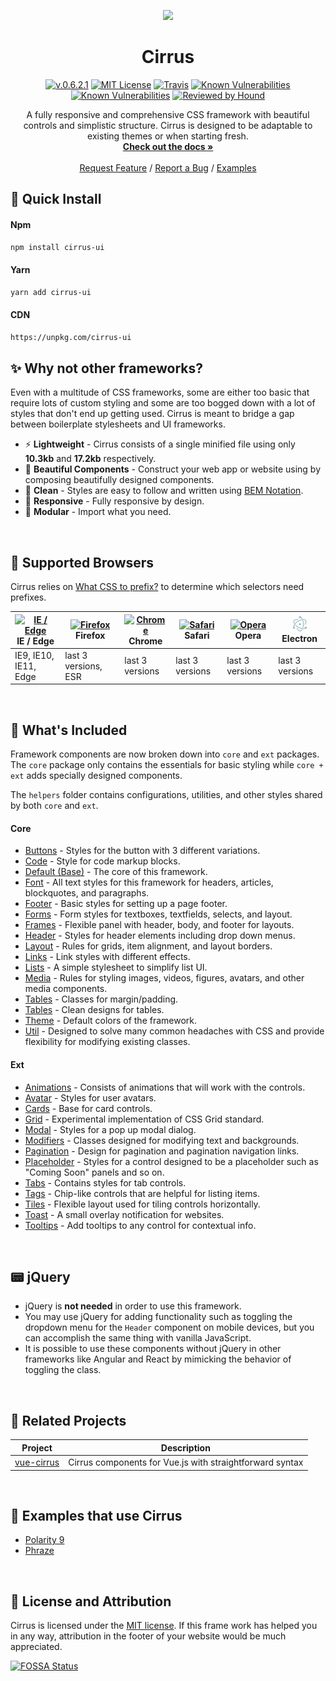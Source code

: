 <p align="center"><img src="https://github.com/Spiderpig86/Cirrus/blob/master/img/CirrusLogo.png" width="200"></p>
<h1 align="center">Cirrus</h1>

<div align="center">

  [![v.0.6.2.1](https://img.shields.io/badge/cirrus-0.6.2.1-blue.svg?style=flat-square)](https://github.com/Spiderpig86/Cirrus)
  [![MIT License](https://img.shields.io/github/license/Spiderpig86/Cirrus.svg?style=flat-square)](https://opensource.org/licenses/MIT)
  [![Travis](https://img.shields.io/travis/Spiderpig86/Cirrus.svg?style=flat-square)](https://travis-ci.org/Spiderpig86/Cirrus)
  [![Known Vulnerabilities](https://snyk.io/test/github/Spiderpig86/Cirrus/badge.svg?targetFile=package.json&style=flat-square)](https://snyk.io/test/github/Spiderpig86/Cirrus?targetFile=package.json)
  [![Known Vulnerabilities](https://img.shields.io/npm/dm/cirrus-ui.svg?style=flat-square)](https://www.npmjs.com/package/cirrus-ui)
  [![Reviewed by Hound](https://img.shields.io/badge/Reviewed_by-Hound-8E64B0.svg)](https://houndci.com)

</div>

<p align="center">
A fully responsive and comprehensive CSS framework with beautiful controls and simplistic structure. Cirrus is designed to be adaptable to existing themes or when starting fresh.
<br />
<a href="https://cirrus-ui.netlify.app/"><strong>Check out the docs »</strong></a>
<br />
<br />
<a href="https://github.com/Spiderpig86/Cirrus/issues/new?assignees=&labels=&template=bug-report.md&title=" target="_blank">Request Feature</a>
/
<a href="https://github.com/Spiderpig86/Cirrus/issues/new?assignees=&labels=&template=bug-report.md&title=" target="_blank">Report a Bug</a>
/
<a href="https://cirrus-ui.netlify.app/getting-started/examples" target="_blank">Examples</a>
</p>

## :hammer: Quick Install

#### Npm
```sh
npm install cirrus-ui
```

#### Yarn

```sh
yarn add cirrus-ui
```

#### CDN

```html
https://unpkg.com/cirrus-ui
```

## :sparkles: Why not other frameworks?
Even with a multitude of CSS frameworks, some are either too basic that require lots of custom styling and some are too bogged down with a lot of styles that don't end up getting used. Cirrus is meant to bridge a gap between boilerplate stylesheets and UI frameworks.

* :zap: **Lightweight** - Cirrus consists of a single minified file using only **10.3kb** and **17.2kb** respectively.
* :gift: **Beautiful Components** - Construct your web app or website using by composing beautifully designed components.
* :gem: **Clean** - Styles are easy to follow and written using [BEM Notation](http://getbem.com/introduction/).
* :iphone: **Responsive** - Fully responsive by design.
* :ship: **Modular** - Import what you need.
<br />

## :dart: Supported Browsers
Cirrus relies on [What CSS to prefix?](http://shouldiprefix.com/) to determine which selectors need prefixes.

| [<img src="https://raw.githubusercontent.com/alrra/browser-logos/master/src/edge/edge_48x48.png" alt="IE / Edge" width="24px" height="24px" />](http://godban.github.io/browsers-support-badges/)</br>IE / Edge | [<img src="https://raw.githubusercontent.com/alrra/browser-logos/master/src/firefox/firefox_48x48.png" alt="Firefox" width="24px" height="24px" />](http://godban.github.io/browsers-support-badges/)</br>Firefox | [<img src="https://raw.githubusercontent.com/alrra/browser-logos/master/src/chrome/chrome_48x48.png" alt="Chrome" width="24px" height="24px" />](http://godban.github.io/browsers-support-badges/)</br>Chrome | [<img src="https://raw.githubusercontent.com/alrra/browser-logos/master/src/safari/safari_48x48.png" alt="Safari" width="24px" height="24px" />](http://godban.github.io/browsers-support-badges/)</br>Safari | [<img src="https://raw.githubusercontent.com/alrra/browser-logos/master/src/opera/opera_48x48.png" alt="Opera" width="24px" height="24px" />](http://godban.github.io/browsers-support-badges/)</br>Opera | [<img src="https://raw.githubusercontent.com/alrra/browser-logos/master/src/electron/electron_48x48.png" alt="Electron" width="24px" height="24px" />](http://godban.github.io/browsers-support-badges/)</br>Electron |
| --- | --- | --- | --- | --- | --- |
| IE9, IE10, IE11, Edge | last 3 versions, ESR | last 3 versions | last 3 versions | last 3 versions | last 3 versions |
<br />

## :crystal_ball: What's Included
Framework components are now broken down into `core` and `ext` packages. The `core` package only contains the essentials for basic styling while `core + ext` adds specially designed components.

The `helpers` folder contains configurations, utilities, and other styles shared by both `core` and `ext`.

#### Core
* [Buttons](https://github.com/Spiderpig86/Cirrus/blob/master/src/core/button.scss "Buttons") - Styles for the button with 3 different variations.
* [Code](https://github.com/Spiderpig86/Cirrus/blob/master/src/core/code.scss "Code") - Style for code markup blocks.
* [Default (Base)](https://github.com/Spiderpig86/Cirrus/blob/master/src/core/default.scss "Default") - The core of this framework.
* [Font](https://github.com/Spiderpig86/Cirrus/blob/master/src/core/font.scss "Font") - All text styles for this framework for headers, articles, blockquotes, and paragraphs.
* [Footer](https://github.com/Spiderpig86/Cirrus/blob/master/src/core/footer.scss "Footer") - Basic styles for setting up a page footer.
* [Forms](https://github.com/Spiderpig86/Cirrus/blob/master/src/core/forms.scss "Forms") - Form styles for textboxes, textfields, selects, and layout.
* [Frames](https://github.com/Spiderpig86/Cirrus/blob/master/src/core/frames.scss "Frames") - Flexible panel with header, body, and footer for layouts.
* [Header](https://github.com/Spiderpig86/Cirrus/blob/master/src/core/header.scss "Header") - Styles for header elements including drop down menus.
* [Layout](https://github.com/Spiderpig86/Cirrus/blob/master/src/core/layout.scss "Layout") - Rules for grids, item alignment, and layout borders.
* [Links](https://github.com/Spiderpig86/Cirrus/blob/master/src/core/links.scss "Links") - Link styles with different effects.
* [Lists](https://github.com/Spiderpig86/Cirrus/blob/master/src/core/lists.scss "Lists") - A simple stylesheet to simplify list UI.
* [Media](https://github.com/Spiderpig86/Cirrus/blob/master/src/core/media.scss "Media") - Rules for styling images, videos, figures, avatars, and other media components.
* [Tables](https://github.com/Spiderpig86/Cirrus/blob/master/src/core/spacing.scss "Tables") - Classes for margin/padding.
* [Tables](https://github.com/Spiderpig86/Cirrus/blob/master/src/core/table.scss "Tables") - Clean designs for tables.
* [Theme](https://github.com/Spiderpig86/Cirrus/blob/master/src/core/theme.scss "Theme") - Default colors of the framework.
* [Util](https://github.com/Spiderpig86/Cirrus/blob/master/src/core/utils "Utils") - Designed to solve many common headaches with CSS and provide flexibility for modifying existing classes.

#### Ext
* [Animations](https://github.com/Spiderpig86/Cirrus/blob/master/src/ext/animations.scss "Animations") - Consists of animations that will work with the controls.
* [Avatar](https://github.com/Spiderpig86/Cirrus/blob/master/src/ext/avatar.scss "Avatar") - Styles for user avatars.
* [Cards](https://github.com/Spiderpig86/Cirrus/blob/master/src/ext/card.scss "Cards") - Base for card controls.
* [Grid](https://github.com/Spiderpig86/Cirrus/blob/master/src/ext/card.scss "Grid") - Experimental implementation of CSS Grid standard.
* [Modal](https://github.com/Spiderpig86/Cirrus/blob/master/src/core/modal.scss "Modal") - Styles for a pop up modal dialog.
* [Modifiers](https://github.com/Spiderpig86/Cirrus/blob/master/src/ext/modifiers.scss "Modifiers") - Classes designed for modifying text and backgrounds.
* [Pagination](https://github.com/Spiderpig86/Cirrus/blob/master/src/ext/pagination.scss "Pagination") - Design for pagination and pagination navigation links.
* [Placeholder](https://github.com/Spiderpig86/Cirrus/blob/master/src/ext/placeholder.scss "Placeholder") - Styles for a control designed to be a placeholder such as "Coming Soon" panels and so on.
* [Tabs](https://github.com/Spiderpig86/Cirrus/blob/master/src/ext/tabs.scss "Tabs") - Contains styles for tab controls.
* [Tags](https://github.com/Spiderpig86/Cirrus/blob/master/src/ext/tags.scss "Tags") - Chip-like controls that are helpful for listing items.
* [Tiles](https://github.com/Spiderpig86/Cirrus/blob/master/src/ext/tiles.scss "Tiles") - Flexible layout used for tiling controls horizontally.
* [Toast](https://github.com/Spiderpig86/Cirrus/blob/master/src/ext/toast.scss "Toast") - A small overlay notification for websites.
* [Tooltips](https://github.com/Spiderpig86/Cirrus/blob/master/src/ext/tooltips.scss "Tooltips") - Add tooltips to any control for contextual info.
<br />

## :pager: jQuery
* jQuery is **not needed** in order to use this framework.
* You may use jQuery for adding functionality such as toggling the dropdown menu for the `Header` component on mobile devices, but you can accomplish the same thing with vanilla JavaScript.
* It is possible to use these components without jQuery in other frameworks like Angular and React by mimicking the behavior of toggling the class.
<br />

## :clap: Related Projects
| Project                                                                              | Description                                                                            |
|--------------------------------------------------------------------------------------|----------------------------------------------------------------------------------------|
| [vue-cirrus](https://github.com/FlorianWoelki/vue-cirrus)   | Cirrus components for Vue.js with straightforward syntax                                             |
<br />

## :gem: Examples that use Cirrus
* [Polarity 9](http://polarity.x10.mx/browser "Polarity 9 Promo Page")
* [Phraze](https://phrazes.net "Phraze")
<br />

## :newspaper: License and Attribution
Cirrus is licensed under the [MIT license](https://github.com/Spiderpig86/Cirrus/blob/master/LICENSE "MIT License"). If this frame work has helped you in any way, attribution in the footer of your website would be much appreciated.

[![FOSSA Status](https://app.fossa.com/api/projects/git%2Bgithub.com%2FSpiderpig86%2FCirrus.svg?type=large)](https://app.fossa.com/projects/git%2Bgithub.com%2FSpiderpig86%2FCirrus?ref=badge_large)

